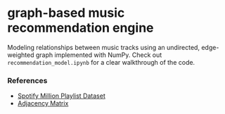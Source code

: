 # graph-based music recommendation engine

Modeling relationships between music tracks using an undirected, edge-weighted graph implemented with NumPy. Check out ```recommendation_model.ipynb``` for a clear walkthrough of the code.

### References

* [Spotify Million Playlist Dataset](https://www.kaggle.com/datasets/himanshuwagh/spotify-million)
* [Adjacency Matrix](https://en.wikipedia.org/wiki/Adjacency_matrix)
